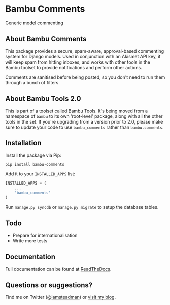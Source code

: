 # Bambu Comments

Generic model commenting

## About Bambu Comments

This package provides a secure, spam-aware, approval-based commenting system for Django models.
Used in conjunction with an Akismet API key, it will keep spam from hitting inboxes, and works with
other tools in the Bambu toolset to provide notifications and perform other actions.

Comments are sanitised before being posted, so you don't need to run them through a bunch of filters.

## About Bambu Tools 2.0

This is part of a toolset called Bambu Tools. It's being moved from a namespace of `bambu` to its own
'root-level' package, along with all the other tools in the set. If you're upgrading from a version prior
to 2.0, please make sure to update your code to use `bambu_comments` rather than `bambu.comments`.

## Installation

Install the package via Pip:

```
pip install bambu-comments
```

Add it to your `INSTALLED_APPS` list:

```python
INSTALLED_APPS = (
    ...
    'bambu_comments'
)
```

Run `manage.py syncdb` or `manage.py migrate` to setup the database tables.

## Todo

* Prepare for internationalisation
* Write more tests

## Documentation

Full documentation can be found at [ReadTheDocs](http://bambu-comments.readthedocs.org/).

## Questions or suggestions?

Find me on Twitter (@[iamsteadman](https://twitter.com/iamsteadman))
or [visit my blog](http://steadman.io/).
